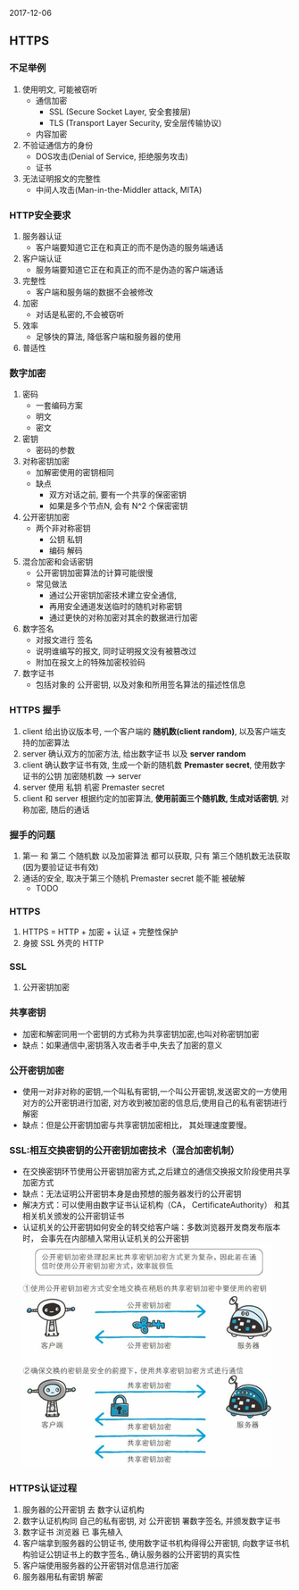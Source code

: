 2017-12-06

## HTTPS

### 不足举例
1. 使用明文, 可能被窃听
    - 通信加密
        - SSL (Secure Socket Layer, 安全套接层)
        - TLS (Transport Layer Security, 安全层传输协议)
    - 内容加密
2. 不验证通信方的身份
    - DOS攻击(Denial of Service, 拒绝服务攻击)
    - 证书
4. 无法证明报文的完整性
    - 中间人攻击(Man-in-the-Middler attack, MITA)

### HTTP安全要求
1. 服务器认证
    - 客户端要知道它正在和真正的而不是伪造的服务端通话
2. 客户端认证
    - 服务端要知道它正在和真正的而不是伪造的客户端通话
3. 完整性
    - 客户端和服务端的数据不会被修改
4. 加密
    - 对话是私密的,不会被窃听
5. 效率
    - 足够快的算法, 降低客户端和服务器的使用 
6. 普适性

### 数字加密
1. 密码
    - 一套编码方案
    - 明文
    - 密文
2. 密钥
    - 密码的参数
3. 对称密钥加密
    - 加解密使用的密钥相同
    - 缺点
        - 双方对话之前, 要有一个共享的保密密钥
        - 如果是多个节点N, 会有 N^2 个保密密钥
4. 公开密钥加密
    - 两个非对称密钥
        - 公钥 私钥
        - 编码 解码
5. 混合加密和会话密钥
    - 公开密钥加密算法的计算可能很慢
    - 常见做法
        - 通过公开密钥加密技术建立安全通信, 
        - 再用安全通道发送临时的随机对称密钥
        - 通过更快的对称加密对其余的数据进行加密
6. 数字签名
    - 对报文进行 签名
    - 说明谁编写的报文, 同时证明报文没有被篡改过
    - 附加在报文上的特殊加密校验码
6. 数字证书
    - 包括对象的 公开密钥, 以及对象和所用签名算法的描述性信息

### HTTPS 握手
1. client 给出协议版本号, 一个客户端的 **随机数(client random)**, 以及客户端支持的加密算法
2. server 确认双方的加密方法, 给出数字证书 以及 **server random**
3. client 确认数字证书有效, 生成一个新的随机数 **Premaster secret**, 使用数字证书的公钥 加密随机数 --> server
4. server 使用 私钥 机密 Premaster secret
5. client 和 server 根据约定的加密算法, **使用前面三个随机数, 生成对话密钥**, 对称加密, 随后的通话

### 握手的问题
1. 第一 和 第二 个随机数 以及加密算法 都可以获取, 只有 第三个随机数无法获取(因为要验证证书有效)
2. 通话的安全, 取决于第三个随机 Premaster secret 能不能 被破解
    - TODO


### HTTPS
1. HTTPS = HTTP + 加密 + 认证 + 完整性保护
2. 身披 SSL 外壳的 HTTP

### SSL
1. 公开密钥加密


### 共享密钥
- 加密和解密同用一个密钥的方式称为共享密钥加密,也叫对称密钥加密
- 缺点：如果通信中,密钥落入攻击者手中,失去了加密的意义

### 公开密钥加密
- 使用一对非对称的密钥,一个叫私有密钥,一个叫公开密钥,发送密文的一方使用对方的公开密钥进行加密,
对方收到被加密的信息后,使用自己的私有密钥进行解密
- 缺点：但是公开密钥加密与共享密钥加密相比， 其处理速度要慢。

### SSL:相互交换密钥的公开密钥加密技术（混合加密机制）
- 在交换密钥环节使用公开密钥加密方式,之后建立的通信交换报文阶段使用共享加密方式
- 缺点：无法证明公开密钥本身是由预想的服务器发行的公开密钥
- 解决方式：可以使用由数字证书认证机构（CA， CertificateAuthority） 和其相关机关颁发的公开密钥证书
- 认证机关的公开密钥如何安全的转交给客户端：多数浏览器开发商发布版本时， 
会事先在内部植入常用认证机关的公开密钥
![](1.png)

### HTTPS认证过程
1. 服务器的公开密钥 去 数字认证机构
2. 数字认证机构同 自己的私有密钥, 对 公开密钥 署数字签名, 并颁发数字证书
3. 数字证书 浏览器 已 事先植入
4. 客户端拿到服务器的公钥证书, 使用数字证书机构得得公开密钥, 向数字证书机构验证公钥证书上的数字签名., 确认服务器的公开密钥的真实性
5. 客户端使用服务器的公开密钥对信息进行加密
6. 服务器用私有密钥 解密









